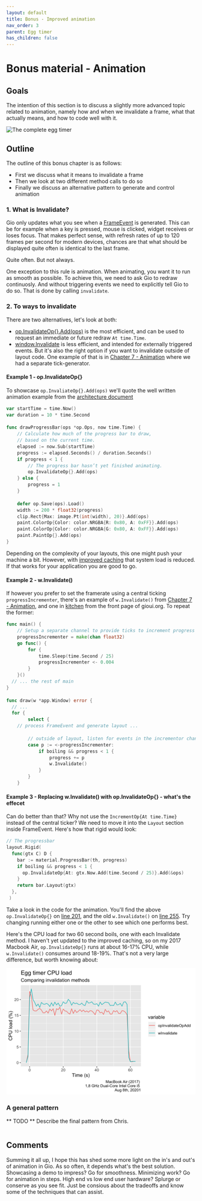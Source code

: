 ```yaml
---
layout: default
title: Bonus - Improved animation
nav_order: 3
parent: Egg timer
has_children: false
---
```


# Bonus material - Animation

## Goals
The intention of this section is to discuss a slightly more advanced topic related to animation, namely how and when we invalidate a frame, what that actually means, and how to code well with it. 

![The complete egg timer](egg_timer.gif)

## Outline

The outline of this bonus chapter is as follows:
 - First we discuss what it means to invalidate a frame
 - Then we look at two different method calls to do so
 - Finally we discuss an alternative pattern to generate and control animation


### 1. What is Invalidate?

Gio only updates what you see when a [FrameEvent](https://pkg.go.dev/gioui.org/io/system#FrameEvent) is generated. This can be for example when a key is pressed, mouse is clicked, widget receives or loses focus. That makes perfect sense, with refresh rates of up to 120 frames per second for modern devices, chances are that what should be displayed quite often is identical to the last frame.

Quite often. But not always. 

One exception to this rule is animation. When animating, you want it to run as smooth as possible. To achieve this, we need to ask Gio to redraw continuosly. And without triggering events we need to explicitly tell Gio to do so. That is done by calling ```invalidate```. 

### 2. To ways to invalidate

There are two alternatives, let's look at both:

- [op.InvalidateOp{}.Add(ops)](https://pkg.go.dev/gioui.org/op#InvalidateOp) is the most efficient, and can be used to request an immediate or future redraw ```At time.Time```.
- [window.Invalidate](https://pkg.go.dev/gioui.org/app#Window.Invalidate) is less efficient, and intended for externally triggered events. But it's also the right option if you want to invalidate outside of layout code. One example of that is in [Chapter 7 - Animation](07_progressbar.html) where we had a separate tick-generator.

#### Example 1 - op.InvalidateOp{}

To showcase ```op.InvaliateOp{}.Add(ops)``` we'll quote the well written animation example from the [architecture document](https://gioui.org/doc/architecture)

```go
var startTime = time.Now()
var duration = 10 * time.Second

func drawProgressBar(ops *op.Ops, now time.Time) {
	// Calculate how much of the progress bar to draw,
	// based on the current time.
	elapsed := now.Sub(startTime)
	progress := elapsed.Seconds() / duration.Seconds()
	if progress < 1 {
		// The progress bar hasn’t yet finished animating.
		op.InvalidateOp{}.Add(ops)
	} else {
		progress = 1
	}

	defer op.Save(ops).Load()
	width := 200 * float32(progress)
	clip.Rect{Max: image.Pt(int(width), 20)}.Add(ops)
	paint.ColorOp{Color: color.NRGBA{R: 0x80, A: 0xFF}}.Add(ops)
	paint.ColorOp{Color: color.NRGBA{G: 0x80, A: 0xFF}}.Add(ops)
	paint.PaintOp{}.Add(ops)
}
```

Depending on the complexity of your layouts, this one might push your machine a bit. However, with [improved caching](https://lists.sr.ht/~eliasnaur/gio/%3CCD3XWVXUTCG0.23LAQED4PF674%40themachine%3E) that system load is reduced. If that works for your application you are good to go. 


#### Example 2 - w.Invalidate()

If however you prefer to set the framerate using a central ticking ```progressIncrementer```, there's an example of ```w.Invalidate()``` from [Chapter 7 - Animation](07_progressbar.html), and one in [kitchen](https://github.com/gioui/gio-example/blob/main/kitchen/kitchen.go) from the front page of gioui.org. To repeat the former:

```go
func main() {
	// Setup a separate channel to provide ticks to increment progress
	progressIncrementer = make(chan float32)
	go func() {
		for {
			time.Sleep(time.Second / 25)
			progressIncrementer <- 0.004
		}
	}()
  // ... the rest of main
}

func draw(w *app.Window) error {
  // ...
  for {
		select {
    // process FrameEvent and generate layout ...

		// outside of layout, listen for events in the incrementor channel
		case p := <-progressIncrementer:
			if boiling && progress < 1 {
				progress += p
				w.Invalidate()
			}
		}
	}
```

#### Example 3 - Replacing w.Invalidate() with op.InvalidateOp{} - what's the effecet

Can do better than that? Why not use the ```IncrementOp{At time.Time}``` instead of the central ticker? We need to move it into the ```Layout``` section inside FrameEvent. Here's how that rigid would look:

```go
// The progressbar
layout.Rigid(
  func(gtx C) D {
    bar := material.ProgressBar(th, progress)
    if boiling && progress < 1 {
      op.InvalidateOp{At: gtx.Now.Add(time.Second / 25)}.Add(&ops)
    }
    return bar.Layout(gtx)
  },
 )

```

Take a look in the code for the animation. You'll find the above ```op.InvalidateOp{}``` on [line 201](https://github.com/jonegil/gui-with-gio/blob/fc54ae4394fe92f79934e816bf54ac800e703daa/egg_timer/code/11_improved_animation/main.go#L201), and the old ```w.Invalidate()``` on [line 255](https://github.com/jonegil/gui-with-gio/blob/fc54ae4394fe92f79934e816bf54ac800e703daa/egg_timer/code/11_improved_animation/main.go#L255). Try changing running either one or the other to see which one performs best.

Here's the CPU load for two 60 second boils, one with each Invalidate method. I haven't yet updated to the improved caching, so on my 2017 Macbook Air, ```op.InvalidateOp{}``` runs at about 16-17% CPU, while ```w.Invalidate()``` consumes around 18-19%. That's not a very large difference, but worth knowing about:

![Invalidate CPU load](11_invalidate_cpu_load.png)

### A general pattern

** TODO **
Describe the final pattern from Chris.


```go


```

## Comments

Summing it all up, I hope this has shed some more light on the in's and out's of animation in Gio. As so often, it depends what's the best solution. Showcasing a demo to impress? Go for smoothness. Minimizing work? Go for animation in steps. High end vs low end user hardware? Splurge or conserve as you see fit. Just be consious about the tradeoffs and know some of the techniques that can assist.
